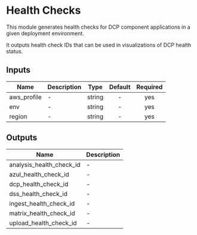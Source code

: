 # Health Checks

This module generates health checks for DCP component applications in a given deployment environment.

It outputs health check IDs that can be used in visualizations of DCP health status.

<!-- START -->
## Inputs

| Name | Description | Type | Default | Required |
|------|-------------|:----:|:-----:|:-----:|
| aws\_profile | - | string | - | yes |
| env | - | string | - | yes |
| region | - | string | - | yes |

## Outputs

| Name | Description |
|------|-------------|
| analysis\_health\_check\_id | - |
| azul\_health\_check\_id | - |
| dcp\_health\_check\_id | - |
| dss\_health\_check\_id | - |
| ingest\_health\_check\_id | - |
| matrix\_health\_check\_id | - |
| upload\_health\_check\_id | - |

<!-- END -->
